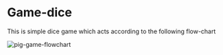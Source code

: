 # Game-dice
This is simple dice game which acts according to the following flow-chart

![pig-game-flowchart](https://user-images.githubusercontent.com/84571107/177088195-df29a6f6-79c6-4360-9fba-368cd170c24e.png)
